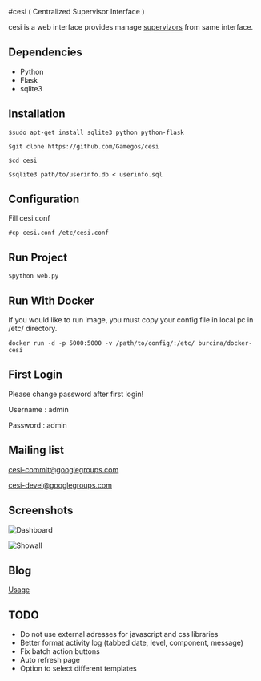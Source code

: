 #cesi ( Centralized Supervisor Interface )

cesi is a web interface provides manage [supervizors][1] from same interface.

## Dependencies

* Python
* Flask
* sqlite3

## Installation

    $sudo apt-get install sqlite3 python python-flask

    $git clone https://github.com/Gamegos/cesi

    $cd cesi

    $sqlite3 path/to/userinfo.db < userinfo.sql

## Configuration

Fill cesi.conf

    #cp cesi.conf /etc/cesi.conf

## Run Project

    $python web.py

## Run With Docker

If you would like to run image, you must copy your config file in local pc in /etc/ directory.

    docker run -d -p 5000:5000 -v /path/to/config/:/etc/ burcina/docker-cesi


## First Login

Please change password after first login!

Username : admin

Password : admin

## Mailing list

cesi-commit@googlegroups.com

cesi-devel@googlegroups.com


## Screenshots

![Dashboard](https://github.com/GulsahKose/cesi/blob/master/screenshots/image2)


![Showall](https://github.com/GulsahKose/cesi/blob/master/screenshots/image1)

## Blog

[Usage][2]


[1]: http://supervisord.org/
[2]: http://www.gulsahkose.com/2014/09/cesi-centralized-supervisor-interface.html


## TODO

- Do not use external adresses for javascript and css libraries 
- Better format activity log (tabbed date, level, component, message)
- Fix batch action buttons 
- Auto refresh page
- Option to select different templates